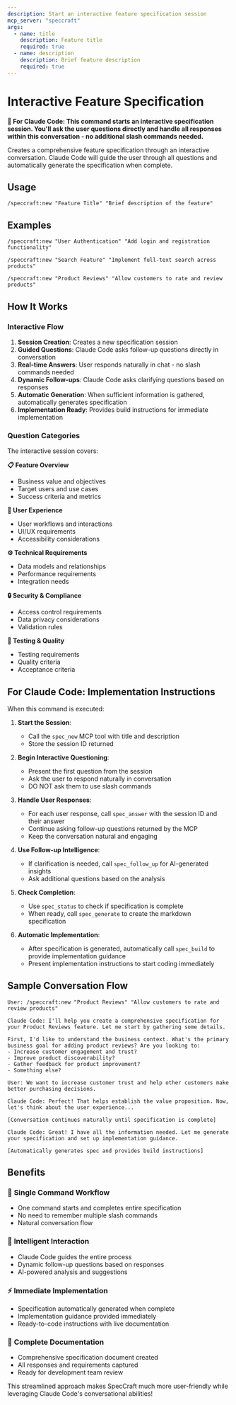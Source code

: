 ```yaml
---
description: Start an interactive feature specification session
mcp_server: "speccraft"
args:
  - name: title
    description: Feature title
    required: true
  - name: description
    description: Brief feature description
    required: true
---
```


# Interactive Feature Specification

**🚀 For Claude Code: This command starts an interactive specification session. You'll ask the user questions directly and handle all responses within this conversation - no additional slash commands needed.**

Creates a comprehensive feature specification through an interactive conversation. Claude Code will guide the user through all questions and automatically generate the specification when complete.

## Usage

```
/speccraft:new "Feature Title" "Brief description of the feature"
```

## Examples

```
/speccraft:new "User Authentication" "Add login and registration functionality"
```

```
/speccraft:new "Search Feature" "Implement full-text search across products"
```

```
/speccraft:new "Product Reviews" "Allow customers to rate and review products"
```

## How It Works

### Interactive Flow
1. **Session Creation**: Creates a new specification session
2. **Guided Questions**: Claude Code asks follow-up questions directly in conversation
3. **Real-time Answers**: User responds naturally in chat - no slash commands needed
4. **Dynamic Follow-ups**: Claude Code asks clarifying questions based on responses
5. **Automatic Generation**: When sufficient information is gathered, automatically generates specification
6. **Implementation Ready**: Provides build instructions for immediate implementation

### Question Categories
The interactive session covers:

**📋 Feature Overview**
- Business value and objectives
- Target users and use cases
- Success criteria and metrics

**👥 User Experience**
- User workflows and interactions
- UI/UX requirements
- Accessibility considerations

**⚙️ Technical Requirements**
- Data models and relationships
- Performance requirements
- Integration needs

**🔒 Security & Compliance**
- Access control requirements
- Data privacy considerations
- Validation rules

**🧪 Testing & Quality**
- Testing requirements
- Quality criteria
- Acceptance criteria

## For Claude Code: Implementation Instructions

When this command is executed:

1. **Start the Session**:
   - Call the `spec_new` MCP tool with title and description
   - Store the session ID returned

2. **Begin Interactive Questioning**:
   - Present the first question from the session
   - Ask the user to respond naturally in conversation
   - DO NOT ask them to use slash commands

3. **Handle User Responses**:
   - For each user response, call `spec_answer` with the session ID and their answer
   - Continue asking follow-up questions returned by the MCP
   - Keep the conversation natural and engaging

4. **Use Follow-up Intelligence**:
   - If clarification is needed, call `spec_follow_up` for AI-generated insights
   - Ask additional questions based on the analysis

5. **Check Completion**:
   - Use `spec_status` to check if specification is complete
   - When ready, call `spec_generate` to create the markdown specification

6. **Automatic Implementation**:
   - After specification is generated, automatically call `spec_build` to provide implementation guidance
   - Present implementation instructions to start coding immediately

## Sample Conversation Flow

```
User: /speccraft:new "Product Reviews" "Allow customers to rate and review products"

Claude Code: I'll help you create a comprehensive specification for your Product Reviews feature. Let me start by gathering some details.

First, I'd like to understand the business context. What's the primary business goal for adding product reviews? Are you looking to:
- Increase customer engagement and trust?
- Improve product discoverability?
- Gather feedback for product improvement?
- Something else?

User: We want to increase customer trust and help other customers make better purchasing decisions.

Claude Code: Perfect! That helps establish the value proposition. Now, let's think about the user experience...

[Conversation continues naturally until specification is complete]

Claude Code: Great! I have all the information needed. Let me generate your specification and set up implementation guidance.

[Automatically generates spec and provides build instructions]
```

## Benefits

### 🎯 **Single Command Workflow**
- One command starts and completes entire specification
- No need to remember multiple slash commands
- Natural conversation flow

### 🤖 **Intelligent Interaction**
- Claude Code guides the entire process
- Dynamic follow-up questions based on responses  
- AI-powered analysis and suggestions

### ⚡ **Immediate Implementation**
- Specification automatically generated when complete
- Implementation guidance provided immediately
- Ready-to-code instructions with live documentation

### 📝 **Complete Documentation**
- Comprehensive specification document created
- All responses and requirements captured
- Ready for development team review

This streamlined approach makes SpecCraft much more user-friendly while leveraging Claude Code's conversational abilities!